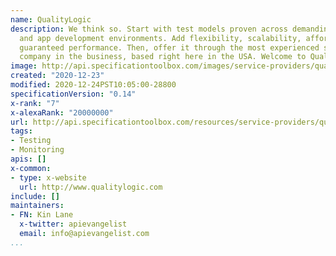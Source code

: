```yaml
---
name: QualityLogic
description: We think so. Start with test models proven across demanding software
  and app development environments. Add flexibility, scalability, affordability, and
  guaranteed performance. Then, offer it through the most experienced software testing
  company in the business, based right here in the USA. Welcome to QualityLogic.
image: http://api.specificationtoolbox.com/images/service-providers/qualitylogic.jpg
created: "2020-12-23"
modified: 2020-12-24PST10:05:00-28800
specificationVersion: "0.14"
x-rank: "7"
x-alexaRank: "20000000"
url: http://api.specificationtoolbox.com/resources/service-providers/qualitylogic/
tags:
- Testing
- Monitoring
apis: []
x-common:
- type: x-website
  url: http://www.qualitylogic.com
include: []
maintainers:
- FN: Kin Lane
  x-twitter: apievangelist
  email: info@apievangelist.com
...
```

